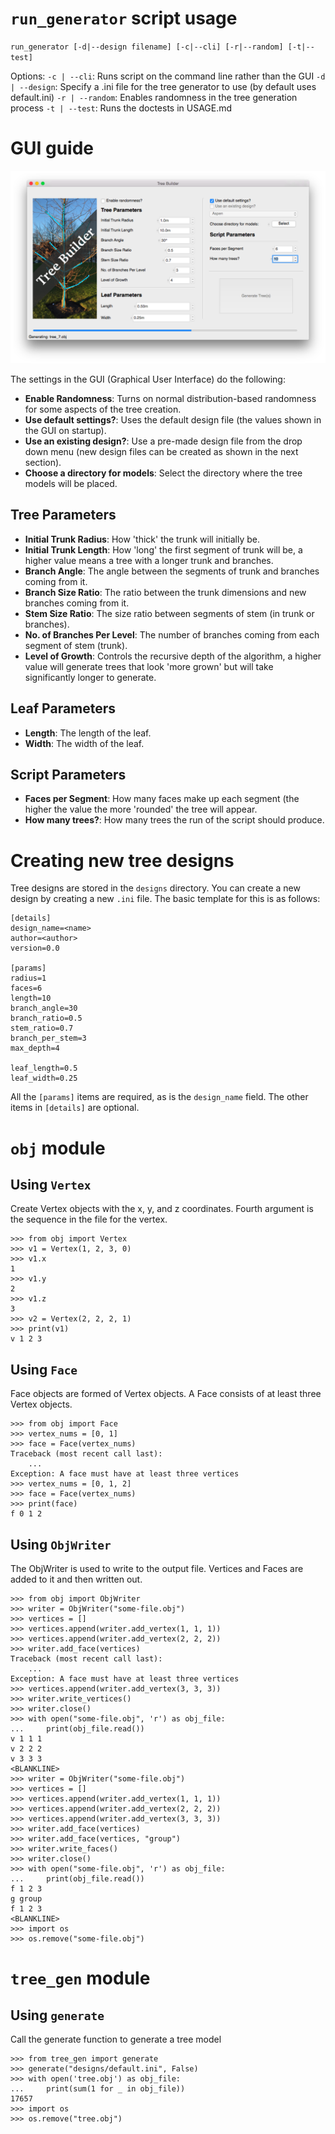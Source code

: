 # ``run_generator`` script usage

`run_generator [-d|--design filename] [-c|--cli] [-r|--random] [-t|--test]`

Options:
`-c | --cli`: Runs script on the command line rather than the GUI
`-d | --design`: Specify a .ini file for the tree generator to use (by default uses default.ini)
`-r | --random`: Enables randomness in the tree generation process
`-t | --test`: Runs the doctests in USAGE.md

# GUI guide

![Screenshot of the Tree Builder GUI](screenshot.png)

The settings in the GUI (Graphical User Interface) do the following:

* **Enable Randomness**: Turns on normal distribution-based randomness for some aspects of the tree creation.
* **Use default settings?**: Uses the default design file (the values shown in the GUI on startup).
* **Use an existing design?**: Use a pre-made design file from the drop down menu (new design files can be created as shown in the next section).
* **Choose a directory for models**: Select the directory where the tree models will be placed.

## Tree Parameters

* **Initial Trunk Radius**: How 'thick' the trunk will initially be.
* **Initial Trunk Length**: How 'long' the first segment of trunk will be, a higher value means a tree with a longer trunk and branches.
* **Branch Angle**: The angle between the segments of trunk and branches coming from it.
* **Branch Size Ratio**: The ratio between the trunk dimensions and new branches coming from it.
* **Stem Size Ratio**: The size ratio between segments of stem (in trunk or branches).
* **No. of Branches Per Level**: The number of branches coming from each segment of stem (trunk).
* **Level of Growth**: Controls the recursive depth of the algorithm, a higher value will generate trees that look 'more grown' but will take significantly longer to generate.

## Leaf Parameters

* **Length**: The length of the leaf.
* **Width**: The width of the leaf.

## Script Parameters

* **Faces per Segment**: How many faces make up each segment (the higher the value the more 'rounded' the tree will appear.
* **How many trees?**: How many trees the run of the script should produce.

# Creating new tree designs

Tree designs are stored in the `designs` directory. You can create a new design by creating a new `.ini` file.
The basic template for this is as follows:

    [details]
    design_name=<name>
    author=<author>
    version=0.0
    
    [params]
    radius=1
    faces=6
    length=10
    branch_angle=30
    branch_ratio=0.5
    stem_ratio=0.7
    branch_per_stem=3
    max_depth=4
    
    leaf_length=0.5
    leaf_width=0.25

All the `[params]` items are required, as is the `design_name` field. The other items in `[details]` are optional.

# ``obj`` module

## Using ``Vertex``

Create Vertex objects with the x, y, and z coordinates. Fourth argument is the sequence in the file for the vertex.

    >>> from obj import Vertex
    >>> v1 = Vertex(1, 2, 3, 0)
    >>> v1.x
    1
    >>> v1.y
    2
    >>> v1.z
    3
    >>> v2 = Vertex(2, 2, 2, 1)
    >>> print(v1)
    v 1 2 3

## Using ``Face``

Face objects are formed of Vertex objects. A Face consists of at least three Vertex objects.

    >>> from obj import Face
    >>> vertex_nums = [0, 1]
    >>> face = Face(vertex_nums)
    Traceback (most recent call last):
        ...
    Exception: A face must have at least three vertices
    >>> vertex_nums = [0, 1, 2]
    >>> face = Face(vertex_nums)
    >>> print(face)
    f 0 1 2

## Using ``ObjWriter``

The ObjWriter is used to write to the output file. Vertices and Faces are added to it and then written out.

    >>> from obj import ObjWriter
    >>> writer = ObjWriter("some-file.obj")
    >>> vertices = []
    >>> vertices.append(writer.add_vertex(1, 1, 1))
    >>> vertices.append(writer.add_vertex(2, 2, 2))
    >>> writer.add_face(vertices)
    Traceback (most recent call last):
        ...
    Exception: A face must have at least three vertices
    >>> vertices.append(writer.add_vertex(3, 3, 3))
    >>> writer.write_vertices()
    >>> writer.close()
    >>> with open("some-file.obj", 'r') as obj_file:
    ...     print(obj_file.read())
    v 1 1 1
    v 2 2 2
    v 3 3 3
    <BLANKLINE>
    >>> writer = ObjWriter("some-file.obj")
    >>> vertices = []
    >>> vertices.append(writer.add_vertex(1, 1, 1))
    >>> vertices.append(writer.add_vertex(2, 2, 2))
    >>> vertices.append(writer.add_vertex(3, 3, 3))
    >>> writer.add_face(vertices)
    >>> writer.add_face(vertices, "group")
    >>> writer.write_faces()
    >>> writer.close()
    >>> with open("some-file.obj", 'r') as obj_file:
    ...     print(obj_file.read())
    f 1 2 3
    g group
    f 1 2 3
    <BLANKLINE>
    >>> import os
    >>> os.remove("some-file.obj")
    
# ``tree_gen`` module

## Using ``generate``

Call the generate function to generate a tree model
    
    >>> from tree_gen import generate
    >>> generate("designs/default.ini", False)
    >>> with open('tree.obj') as obj_file:
    ...     print(sum(1 for _ in obj_file))
    17657
    >>> import os
    >>> os.remove("tree.obj")
